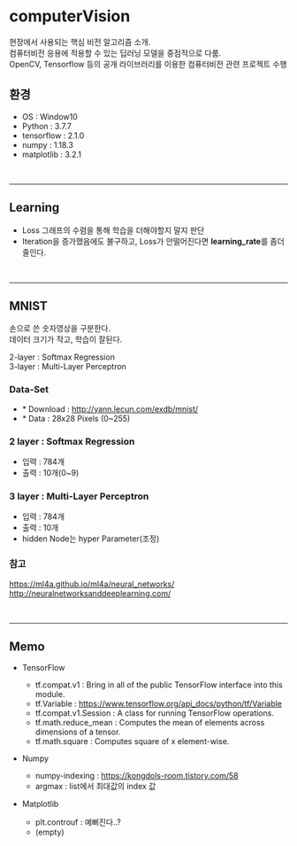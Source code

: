 # computerVision
현장에서 사용되는 핵심 비전 알고리즘 소개.
<br>컴퓨터비전 응용에 적용할 수 있는 딥러닝 모델을 중점적으로 다룸.
<br>OpenCV, Tensorflow 등의 공개 라이브러리를 이용한 컴퓨터비전 관련 프로젝트 수행


## 환경
- OS : Window10
- Python : 3.7.7
- tensorflow : 2.1.0
- numpy : 1.18.3
- matplotlib : 3.2.1

<br>

___
## Learning
* Loss 그래프의 수렴을 통해 학습을 더해야할지 말지 판단
* Iteration을 증가했음에도 불구하고, Loss가 안떨어진다면 **learning_rate**를 좀더 줄인다.

<br>

___
## MNIST
손으로 쓴 숫자영상을 구분한다.<br>
데이터 크기가 작고, 학습이 잘된다.<p>
2-layer : Softmax Regression<br>
3-layer : Multi-Layer Perceptron

### Data-Set
- \* Download : http://yann.lecun.com/exdb/mnist/<br>
- \* Data : 28x28 Pixels (0~255)
### 2 layer : Softmax Regression
- 입력 : 784개<br>
- 출력 : 10개(0~9)
### 3 layer : Multi-Layer Perceptron
- 입력 : 784개<br>
- 출력 : 10개<br>
- hidden Node는 hyper Parameter(조정)
### 참고
https://ml4a.github.io/ml4a/neural_networks/<br>
http://neuralnetworksanddeeplearning.com/


<br>

___
## Memo
* TensorFlow
  - tf.compat.v1 : Bring in all of the public TensorFlow interface into this module.
  - tf.Variable : https://www.tensorflow.org/api_docs/python/tf/Variable
  - tf.compat.v1.Session : A class for running TensorFlow operations.
  - tf.math.reduce_mean : Computes the mean of elements across dimensions of a tensor.
  - tf.math.square : Computes square of x element-wise.

* Numpy
  - numpy-indexing : https://kongdols-room.tistory.com/58
  - argmax : list에서 최대값의 index 값

* Matplotlib
  - plt.controuf : 예뻐진다..?
  - (empty)